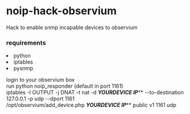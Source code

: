 # noip-hack-observium

Hack to enable snmp incapable devices to observium

<h3>requirements </h3>
  
<li>  python
<li>  iptables
<li>  pysnmp
  
login to your observium box<br>
run python noip_responder (default in port 1161)<br>
iptables -I OUTPUT -j DNAT -t nat -d *****YOURDEVICE IP******* --to-destination 127.0.0.1 -p udp --dport 1161<br>
/opt/observium/add_device.php *****YOURDEVICE IP******* public v1 1161 udp<br>



  
